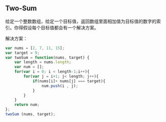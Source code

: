 ## Two-Sum

给定一个整数数组，给定一个目标值，返回数组里面相加值为目标值的数字的索引。你得假设每个目标值都会有一个解决方案。

解决方案：
```js
var nums = [2, 7, 11, 15];
var target = 9;
var twoSum = function(nums, target) {
    var length = nums.length;
    var num = [];
    for(var i = 0; i < length-1;i++){
        for(var j = i+1; j< length; j++){
            if(nums[i]+ nums[j] === target){
                num.push(i , j);
            }
        }
    }
    return num;
};
twoSum (nums, target);
```
